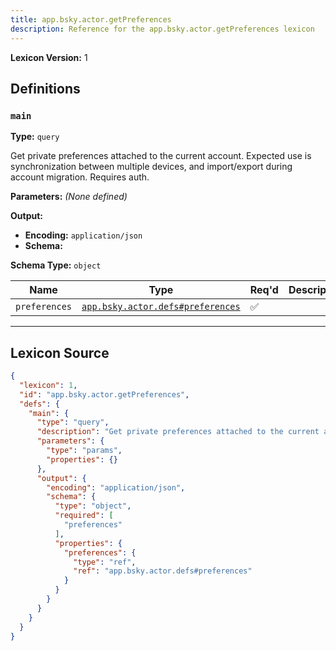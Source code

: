 ```yaml
---
title: app.bsky.actor.getPreferences
description: Reference for the app.bsky.actor.getPreferences lexicon
---
```

**Lexicon Version:** 1

## Definitions

<a name="main"></a>
### `main`

**Type:** `query`

Get private preferences attached to the current account. Expected use is synchronization between multiple devices, and import/export during account migration. Requires auth.

**Parameters:** _(None defined)_

**Output:**

- **Encoding:** `application/json`
- **Schema:**

**Schema Type:** `object`

| Name | Type | Req'd  | Description | Constraints |
|------|------|----------|-------------|-------------|
| `preferences` | [`app.bsky.actor.defs#preferences`](/app/bsky/actor/defs#preferences) | ✅  |  |  |

---

## Lexicon Source
```json
{
  "lexicon": 1,
  "id": "app.bsky.actor.getPreferences",
  "defs": {
    "main": {
      "type": "query",
      "description": "Get private preferences attached to the current account. Expected use is synchronization between multiple devices, and import/export during account migration. Requires auth.",
      "parameters": {
        "type": "params",
        "properties": {}
      },
      "output": {
        "encoding": "application/json",
        "schema": {
          "type": "object",
          "required": [
            "preferences"
          ],
          "properties": {
            "preferences": {
              "type": "ref",
              "ref": "app.bsky.actor.defs#preferences"
            }
          }
        }
      }
    }
  }
}
```
